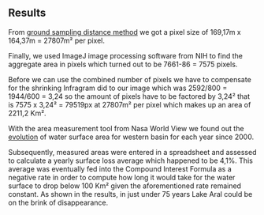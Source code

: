 ## Results

From [ground sampling distance method](https://github.com/jpalau-edu/AstroPi2021/tree/main/Jupiter/6_GroundSamplingDistance) we got a pixel size of 169,17m x 164,37m = 27807m² per pixel. 

Finally, we used  ImageJ  image processing software from NIH to find the aggregate area in pixels which turned out to be 7661-86 = 7575 pixels.

Before we can use the combined number of pixels we have to compensate for the shrinking Infragram did to our image which was 2592/800 = 1944/600 = 3,24 so the amount of pixels have to be factored by 3,24² that is 7575 x 3,24² = 79519px at  27807m² per pixel which makes up an area of 2211,2 Km².

With the area measurement tool from Nasa World View we found out the [evolution](https://github.com/jpalau-edu/AstroPi2021/tree/main/Jupiter/5_NASA_images) of water surface area for western basin for each year since 2000. 

Subsequently, measured areas were entered in a spreadsheet and assessed to calculate a yearly surface loss average which happened to be 4,1%. This average was eventually fed into the Compound Interest Formula as a negative rate in order to compute how long it would take for the water surface to drop below 100 Km² given the aforementioned rate remained constant. As shown in the results, in just under 75 years Lake Aral could be on the brink of disappearance. 
